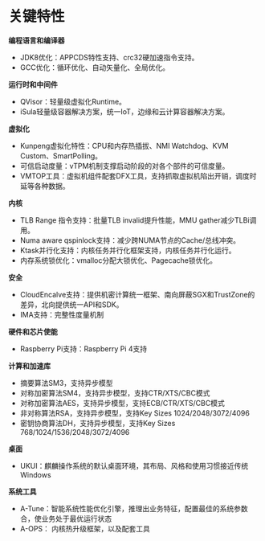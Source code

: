 # 关键特性<a name="ZH-CN_TOPIC_0228254580"></a>

**编程语言和编译器**
-   JDK8优化：APPCDS特性支持、crc32硬加速指令支持。
-   GCC优化：循环优化、自动矢量化、全局优化。

**运行时和中间件**
-   QVisor：轻量级虚拟化Runtime。
-   iSula轻量级容器解决方案，统一IoT，边缘和云计算容器解决方案。

**虚拟化**
-   Kunpeng虚拟化特性：CPU和内存热插拔、NMI Watchdog、KVM Custom、SmartPolling。
-   可信启动度量：vTPM机制支撑启动阶段的对各个部件的可信度量。
-   VMTOP工具：虚拟机组件配套DFX工具，支持抓取虚拟机陷出开销，调度时延等各种数据。

**内核**
-   TLB Range 指令支持：批量TLB invalid提升性能，MMU gather减少TLBi调用。
-   Numa aware qspinlock支持：减少跨NUMA节点的Cache/总线冲突。
-   Ktask并行化支持：内核任务并行化框架支持，内核任务并行化运行。
-   内存系统锁优化：vmalloc分配大锁优化、Pagecache锁优化。

**安全**
-   CloudEncalve支持：提供机密计算统一框架、南向屏蔽SGX和TrustZone的差异，北向提供统一API和SDK。
-   IMA支持：完整性度量机制

**硬件和芯片使能**
-   Raspberry Pi支持：Raspberry Pi 4支持

**计算和加速库**
-   摘要算法SM3，支持异步模型
-   对称加密算法SM4，支持异步模型，支持CTR/XTS/CBC模式
-   对称加密算法AES，支持异步模型，支持ECB/CTR/XTS/CBC模式
-   非对称算法RSA，支持异步模型，支持Key Sizes 1024/2048/3072/4096
-   密钥协商算法DH，支持异步模型，支持Key Sizes 768/1024/1536/2048/3072/4096

**桌面**
-   UKUI：麒麟操作系统的默认桌面环境，其布局、风格和使用习惯接近传统Windows

**系统工具**
-   A-Tune：智能系统性能优化引擎，推理出业务特征，配置最佳的系统参数合，使业务处于最优运行状态
-   A-OPS： 内核热升级框架，以及配套工具
